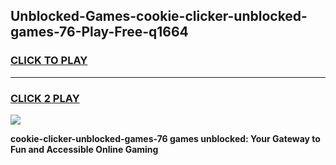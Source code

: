 
## Unblocked-Games-cookie-clicker-unblocked-games-76-Play-Free-q1664
<h3>
<a href="https://premium76.site?title=cookie-clicker-unblocked-games-76&ref=10A">CLICK TO PLAY</a></h3>
<hr>

<h3>
<a href="https://premium76.site?title=cookie-clicker-unblocked-games-76&ref=10A">CLICK 2 PLAY</a>
  
</h3>

<a href="https://premium76.site?title=cookie-clicker-unblocked-games-76&ref=10A"><img src="https://clearcache.store/games.png"></a>


**cookie-clicker-unblocked-games-76 games unblocked: Your Gateway to Fun and Accessible Online Gaming**
